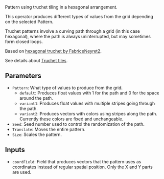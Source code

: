 Pattern using truchet tiling in a hexagonal arrangement.

This operator produces different types of values from the grid depending on the selected Pattern.

Truchet patterns involve a curving path through a grid (in this case hexagonal), where the path is always uninterrupted, but may sometimes form closed loops.

Based on [hexagonal truchet by FabriceNeyret2](https://www.shadertoy.com/view/Xdt3D8).

See details about [Truchet tiles](https://en.wikipedia.org/wiki/Truchet_tiles).

## Parameters

* `Pattern`: What type of values to produce from the grid.
  * `default`: Produces float values with 1 for the path and 0 for the space around the path.
  * `variant1`: Produces float values with multiple stripes going through the path.
  * `variant2`: Produces vectors with colors using stripes along the path. Currently these colors are fixed and unchangeable.
* `Seed`: Seed number used to control the randomization of the path.
* `Translate`: Moves the entire pattern.
* `Size`: Scales the pattern.

## Inputs

* `coordField`: Field that produces vectors that the pattern uses as coordinates instead of regular spatial position. Only the X and Y parts are used.
